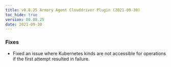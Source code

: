 ```yaml
---
title: v0.8.25 Armory Agent Clouddriver Plugin (2021-09-30)
toc_hide: true
version: 00.08.25
date: 2021-09-30
---
```


### Fixes

- Fixed an issue where Kubernetes kinds are not accessible for operations if the first attempt resulted in failure.
